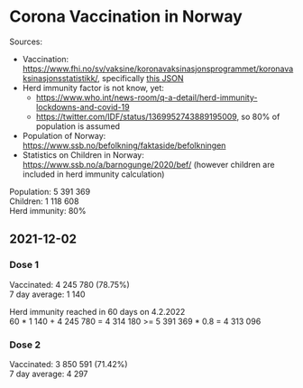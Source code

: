 # Corona Vaccination in Norway

Sources:

- Vaccination: <https://www.fhi.no/sv/vaksine/koronavaksinasjonsprogrammet/koronavaksinasjonsstatistikk/>, specifically [this JSON](https://www.fhi.no/api/chartdata/api/99119)
- Herd immunity factor is not know, yet:
  - <https://www.who.int/news-room/q-a-detail/herd-immunity-lockdowns-and-covid-19>
  - <https://twitter.com/IDF/status/1369952743889195009>, so 80% of population is assumed
- Population of Norway: <https://www.ssb.no/befolkning/faktaside/befolkningen>
- Statistics on Children in Norway: https://www.ssb.no/a/barnogunge/2020/bef/ (however children are included in herd immunity calculation)

Population: 5 391 369  
Children: 1 118 608  
Herd immunity: 80%  

## 2021-12-02

### Dose 1

Vaccinated: 4 245 780 (78.75%)  
7 day average: 1 140

Herd immunity reached in 60 days on 4.2.2022  
60 * 1 140 + 4 245 780 = 4 314 180 >= 5 391 369 * 0.8 = 4 313 096

### Dose 2

Vaccinated: 3 850 591 (71.42%)  
7 day average: 4 297


